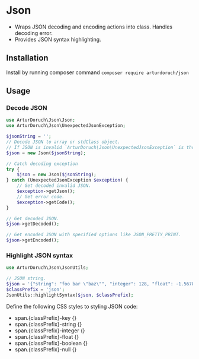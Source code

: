 # Json

 * Wraps JSON decoding and encoding actions into class. Handles decoding error.
 * Provides JSON syntax highlighting.

## Installation

Install by running composer command `composer require arturdoruch/json`

## Usage

### Decode JSON

```php
use ArturDoruch\Json\Json;
use ArturDoruch\Json\UnexpectedJsonException;

$jsonString = '';
// Decode JSON to array or stdClass object.
// If JSON is invalid `ArturDoruch\Json\UnexpectedJsonException` is thrown.
$json = new Json($jsonString);

// Catch decoding exception
try {
    $json = new Json($jsonString);
} catch (UnexpectedJsonException $exception) {
    // Get decoded invalid JSON.
    $exception->getJson();
    // Get error code.
    $exception->getCode();
}

// Get decoded JSON.
$json->getDecoded();

// Get encoded JSON with specified options like JSON_PRETTY_PRINT.
$json->getEncoded();
```

### Highlight JSON syntax

```php
use ArturDoruch\Json\JsonUtils;

// JSON string. 
$json = '{"string": "foo bar \"baz\"", "integer": 128, "float": -1.5678, "boolean": true, "null": null}';
$classPrefix = 'json';
JsonUtils::highlightSyntax($json, $classPrefix);
```

Define the following CSS styles to styling JSON code:

 * span.{classPrefix}-key {}
 * span.{classPrefix}-string {}
 * span.{classPrefix}-integer {}
 * span.{classPrefix}-float {}
 * span.{classPrefix}-boolean {}
 * span.{classPrefix}-null {}